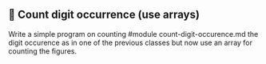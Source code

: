 ## :wrench: Count digit occurrence (use arrays)

Write a simple program on counting
#module count-digit-occurence.md the digit occurence
as in one of the previous classes but now use an array for counting the figures.
